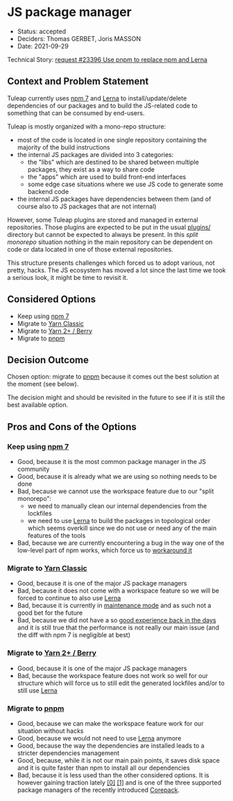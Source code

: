 # JS package manager

* Status: accepted
* Deciders: Thomas GERBET, Joris MASSON
* Date: 2021-09-29

Technical Story: [request #23396 Use pnpm to replace npm and Lerna](https://tuleap.net/plugins/tracker/?aid=23396)

## Context and Problem Statement

Tuleap currently uses [npm 7](https://www.npmjs.com/) and [Lerna](https://lerna.js.org/) to
install/update/delete dependencies of our packages and to build the JS-related code to something
that can be consumed by end-users.

Tuleap is mostly organized with a mono-repo structure:
* most of the code is located in one single repository containing the majority of the build instructions
* the internal JS packages are divided into 3 categories:
  - the "libs" which are destined to be shared between multiple packages, they exist as a way to share code
  - the "apps" which are used to build front-end interfaces
  - some edge case situations where we use JS code to generate some backend code
* the internal JS packages have dependencies between them (and of course also to JS packages that are not internal)

However, some Tuleap plugins are stored and managed in external repositories. Those plugins are expected to be put in
the usual [plugins/](../plugins/) directory but cannot be expected to always be present. In this *split monorepo*
situation nothing in the main repository can be dependent on code or data located in one of those external repositories.

This structure presents challenges which forced us to adopt various, not pretty, hacks. The JS ecosystem has moved a
lot since the last time we took a serious look, it might be time to revisit it.

## Considered Options

* Keep using [npm 7](https://www.npmjs.com/)
* Migrate to [Yarn Classic](https://classic.yarnpkg.com/lang/en/)
* Migrate to [Yarn 2+ / Berry](https://yarnpkg.com/)
* Migrate to [pnpm](https://pnpm.io/)

## Decision Outcome

Chosen option: migrate to [pnpm](https://pnpm.io/) because it comes out the best solution at the moment (see below).

The decision might and should be revisited in the future to see if it is still the best available option.

## Pros and Cons of the Options

### Keep using [npm 7](https://www.npmjs.com/)

* Good, because it is the most common package manager in the JS community
* Good, because it is already what we are using so nothing needs to be done
* Bad, because we cannot use the workspace feature due to our "split monorepo":
  * we need to manually clean our internal dependencies from the lockfiles
  * we need to use [Lerna](https://lerna.js.org/) to build the packages in topological order which seems overkill since
we do not use or need any of the main features of the tools
* Bad, because we are currently encountering a bug in the way one of the low-level part of npm works, which force us to
[workaround it](https://tuleap.net/plugins/git/tuleap/tuleap/stable?a=commit&h=839ff202fd304cbb639b76dc8ae04ac786e5195e)

### Migrate to [Yarn Classic](https://classic.yarnpkg.com/lang/en/)

* Good, because it is one of the major JS package managers
* Bad, because it does not come with a workspace feature so we will be forced to continue to also use [Lerna](https://lerna.js.org/)
* Bad, because it is currently in [maintenance mode](https://github.com/yarnpkg/yarn/issues/8583) and as such not a good
bet for the future
* Bad, because we did not have a so [good experience back in the days](https://tuleap.net/plugins/tracker/?aid=9948) and
it is still true that the performance is not really our main issue (and the diff with npm 7 is negligible at best)

### Migrate to [Yarn 2+ / Berry](https://yarnpkg.com/)

* Good, because it is one of the major JS package managers
* Bad, because the workspace feature does not work so well for our structure which will force us to still edit the
generated lockfiles and/or to still use [Lerna](https://lerna.js.org/)

### Migrate to [pnpm](https://pnpm.io/)

* Good, because we can make the workspace feature work for our situation without hacks
* Good, because we would not need to use [Lerna](https://lerna.js.org/) anymore
* Good, because the way the dependencies are installed leads to a stricter dependencies management
* Good, because, while it is not our main pain points, it saves disk space and it is quite faster than npm to install
all our dependencies
* Bad, because it is less used than the other considered options. It is however gaining traction lately
[[0]](https://github.com/pnpm/pnpm.github.io/blob/5665cf01827779fe0f643d62b416dba7c632ef83/users.json)
[[1]](https://github.com/pnpm/pnpm.github.io/blob/5665cf01827779fe0f643d62b416dba7c632ef83/docs/workspaces.md#usage-examples)
and is one of the three supported package managers of the recently introduced [Corepack](https://nodejs.org/api/corepack.html).
